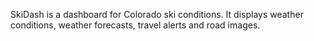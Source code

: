 SkiDash is a dashboard for Colorado ski conditions. It displays weather conditions, weather forecasts, travel alerts and road images.




